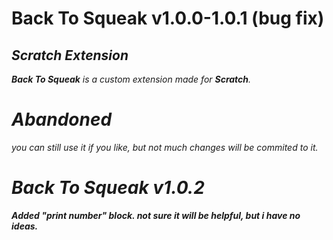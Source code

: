 <h1><b>Back To Squeak v1.0.0-1.0.1 (bug fix)</b></h1>
<h2><i>Scratch Extension</i></h2>
<p><b><i>Back To Squeak<i/></b> is a custom extension made for <b>Scratch</b>.</p>
<h1><b>Abandoned</b></h1>
you can still use it if you like, but not much changes will be commited to it.
<h1>Back To Squeak v1.0.2</h1>
<b>Added "print number" block. not sure it will be helpful, but i have no ideas.</b>
